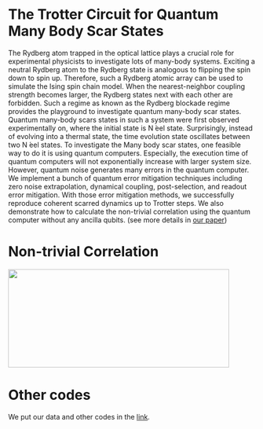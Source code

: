 # The Trotter Circuit for Quantum Many Body Scar States

The Rydberg atom trapped in the optical lattice plays a crucial role for experimental physicists to investigate lots of many-body systems. Exciting a neutral  Rydberg atom to the  Rydberg state is analogous to flipping the spin down to spin up. Therefore, such a Rydberg atomic array can be used to simulate the  Ising spin chain model. When the nearest-neighbor coupling strength becomes larger, the  Rydberg states next with each other are forbidden.  Such a regime as known as the Rydberg blockade regime provides the playground to investigate quantum many-body scar states. Quantum many-body scars states in such a system were first observed experimentally on, where the initial state is N ́eel state.  Surprisingly, instead of evolving into a  thermal state,  the time evolution state oscillates between two N ́eel states. To investigate the Many body scar states, one feasible way to do it is using quantum computers. Especially, the execution time of quantum computers will not exponentially increase with larger system size. However, quantum noise generates many errors in the quantum computer. We implement a bunch of quantum error mitigation techniques including zero noise extrapolation, dynamical coupling, post-selection, and readout error mitigation. With those error mitigation methods, we successfully reproduce coherent scarred dynamics up to Trotter steps. We also demonstrate how to calculate the non-trivial correlation using the quantum computer without any ancilla qubits. (see more details in [our paper](https://arxiv.org/abs/2203.08291)) 

# Non-trivial Correlation
<img src="/images/corr.png" width="450" height="200">   

# Other codes

We put our data and other codes in the [link](https://gitlab.com/QANED/rydberg_mfim/-/tree/master).
